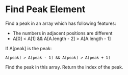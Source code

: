# Find Peak Element

Find a peak in an array which has following features:
 - The numbers in adjacent positions are different
 - A[0] < A[1] && A[A.length - 2] > A[A.length - 1]

If A[peak] is the peak:

	A[peak] > A[peak - 1] && A[peak] > A[peak + 1]

Find the peak in this array. Return the index of the peak.